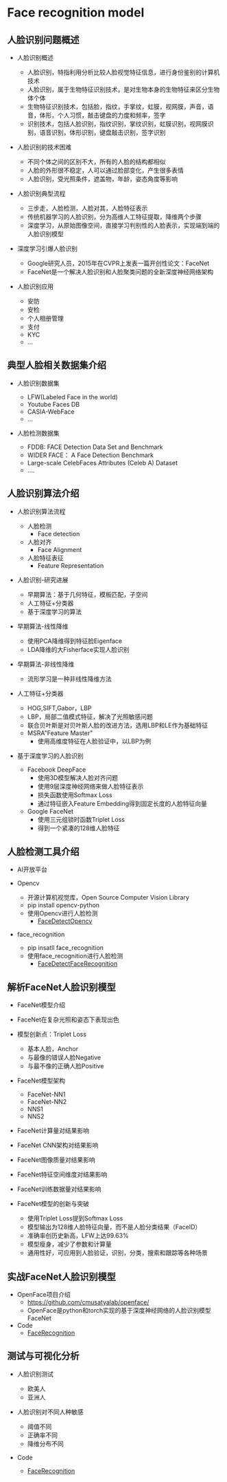 # Face recognition model


## 人脸识别问题概述
- 人脸识别概述
    - 人脸识别，特指利用分析比较人脸视觉特征信息，进行身份鉴别的计算机技术
    - 人脸识别，属于生物特征识别技术，是对生物本身的生物特征来区分生物体个体
    - 生物特征识别技术，包括脸，指纹，手掌纹，虹膜，视网膜，声音，语音，体形，个人习惯，敲击键盘的力度和频率，签字
    - 识别技术，包括人脸识别，指纹识别，掌纹识别，虹膜识别，视网膜识别，语音识别，体形识别，键盘敲击识别，签字识别
    
- 人脸识别的技术困难
    - 不同个体之间的区别不大，所有的人脸的结构都相似
    - 人脸的外形很不稳定，人可以通过脸部变化，产生很多表情
    - 人脸识别，受光照条件，遮盖物，年龄，姿态角度等影响
    
- 人脸识别典型流程
    - 三步走，人脸检测，人脸对其，人脸特征表示
    - 传统机器学习的人脸识别，分为高维人工特征提取，降维两个步骤
    - 深度学习，从原始图像空间，直接学习判别性的人脸表示，实现端到端的人脸识别模型
    
- 深度学习引爆人脸识别
    - Google研究人员，2015年在CVPR上发表一篇开创性论文：FaceNet
    - FaceNet是一个解决人脸识别和人脸聚类问题的全新深度神经网络架构
    
- 人脸识别应用
    - 安防
    - 安检
    - 个人相册管理
    - 支付
    - KYC
    - ...
    
    
    
    
## 典型人脸相关数据集介绍
- 人脸识别数据集
    - LFW(Labeled Face in the world)
    - Youtube Faces DB
    - CASIA-WebFace
    - ...
    
- 人脸检测数据集
    - FDDB: FACE Detection Data Set and Benchmark
    - WIDER FACE： A Face Detection Benchmark
    - Large-scale CelebFaces Attributes (Celeb A) Dataset
    - ....




## 人脸识别算法介绍
- 人脸识别算法流程
    - 人脸检测
        - Face detection
    - 人脸对齐
        - Face Alignment
    - 人脸特征表征
        - Feature Representation
        
- 人脸识别-研究进展
    - 早期算法：基于几何特征，模板匹配，子空间
    - 人工特征+分类器
    - 基于深度学习的算法
    
- 早期算法-线性降维
    - 使用PCA降维得到特征脸Eigenface
    - LDA降维的大Fisherface实现人脸识别
    
- 早期算法-非线性降维
    - 流形学习是一种非线性降维方法
    
- 人工特征+分类器
    - HOG,SIFT,Gabor，LBP
    - LBP，局部二值模式特征，解决了光照敏感问题
    - 联合贝叶斯是对贝叶斯人脸的改进方法，选用LBP和LE作为基础特征
    - MSRA"Feature Master"
        - 使用高维度特征在人脸验证中，以LBP为例
        
- 基于深度学习的人脸识别
    - Facebook DeepFace
        - 使用3D模型解决人脸对齐问题
        - 使用9层深度神经网络来做人脸特征表示
        - 损失函数使用Softmax Loss
        - 通过特征嵌入Feature Embedding得到固定长度的人脸特征向量
    - Google FaceNet
        - 使用三元组锁时函数Triplet Loss
        - 得到一个紧凑的128维人脸特征




## 人脸检测工具介绍
- AI开放平台

- Opencv
    - 开源计算机视觉库，Open Source Computer Vision Library
    - pip install opencv-python
    - 使用Opencv进行人脸检测
        - [FaceDetectOpencv](./FaceDetectOpencv.py)
    
- face_recognition
    - pip insatll face_recognition
    - 使用face_recognition进行人脸检测
        - [FaceDetectFaceRecognition](./FaceDetectFaceRecognition.py)



## 解析FaceNet人脸识别模型
- FaceNet模型介绍
- FaceNet在复杂光照和姿态下表现出色

- 模型创新点：Triplet Loss
    - 基本人脸，Anchor
    - 与最像的错误人脸Negative
    - 与最不像的正确人脸Positive
    
- FaceNet模型架构
    - FaceNet-NN1
    - FaceNet-NN2
    - NNS1
    - NNS2
    
- FaceNet计算量对结果影响
- FaceNet CNN架构对结果影响
- FaceNet图像质量对结果影响
- FaceNet特征空间维度对结果影响
- FaceNet训练数据量对结果影响

- FaceNet模型的创新与突破
    - 使用Triplet Loss提到Softmax Loss
    - 模型输出为128维人脸特征向量，而不是人脸分类结果（FaceID）
    - 准确率创历史新高，LFW上达99.63%
    - 模型瘦身，减少了参数和计算量
    - 通用性好，可应用到人脸验证，识别，分类，搜索和跟踪等各种场景
    
		
		
## 实战FaceNet人脸识别模型
- OpenFace项目介绍
    - https://github.com/cmusatyalab/openface/
    - OpenFace是python和torch实现的基于深度神经网络的人脸识别模型FaceNet
- Code
    - [FaceRecognition](./FaceRecognition.py)
	
	
	
## 测试与可视化分析
- 人脸识别测试
    - 欧美人
    - 亚洲人
    
- 人脸识别对不同人种敏感
    - 阈值不同
    - 正确率不同
    - 降维分布不同
    
- Code
    - [FaceRecognition](./FaceRecognition.py)
	









